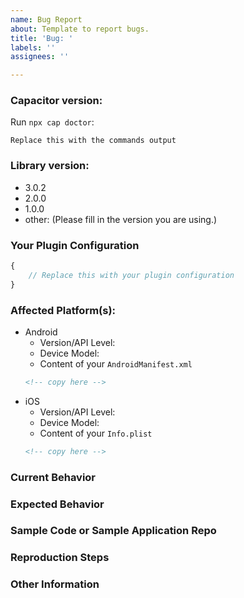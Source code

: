 ```yaml
---
name: Bug Report
about: Template to report bugs.
title: 'Bug: '
labels: ''
assignees: ''

---
```


<!--
ATTENTION: Only issues using a filled template will be accepted!
-->

### Capacitor version:
<!-- Provide the version of Capacitor and related installed dependencies.
You can use `npx cap doctor` for the output from the root directory of your project. -->

Run `npx cap doctor`:

```
Replace this with the commands output
```

### Library version:
<!-- Please remove all items that are not relevant. -->

- 3.0.2
- 2.0.0
- 1.0.0
- other: (Please fill in the version you are using.)

### Your Plugin Configuration
<!-- Without secret stuff (of course). -->

```typescript
{
    // Replace this with your plugin configuration
}
```

### Affected Platform(s):
<!-- Please remove all items that are not relevant. -->

* Android
    * Version/API Level:
    * Device Model:
    * Content of your `AndroidManifest.xml`
  ```xml
  <!-- copy here -->
  ```
* iOS
    * Version/API Level:
    * Device Model:
    * Content of your `Info.plist`
  ```xml
  <!-- copy here -->
  ```

### Current Behavior
<!-- Describe the bug. Be specific. I need to understand you problem. -->


### Expected Behavior
<!-- Describe what the behavior would be without the bug. -->


### Sample Code or Sample Application Repo
<!-- If you are able to illustrate the bug or feature request with an example, please provide sample code snippets or a sample application via a public repo. -->


### Reproduction Steps
<!--  Please explain the steps required to duplicate the issue, especially if you are able to provide a sample application. -->


### Other Information
<!-- List any other information that is relevant to your issue. Stack traces, related issues, suggestions on how to fix, Stack Overflow links, forum links, etc. -->
